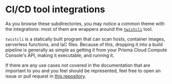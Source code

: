 # CI/CD tool integrations

As you browse these subdirectories, you may notice a common theme with the integrations: most of them are wrappers around the [`twistcli`](https://docs.twistlock.com/docs/compute_edition/tools/twistcli_scan_images.html) tool.

`twistcli` is a statically built program that can scan hosts, container images, serverless functions, and IaC files. Because of this, dropping it into a build pipeline is generally as simple as getting it from your Prisma Cloud Compute Console's API, making it executable, and running it.

If there are any use cases not covered in the documentation that are important to you and you feel should be represented, feel free to open an issue or pull request in [this repository](https://github.com/twistlock/sample-code).
